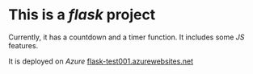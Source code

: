 # This is a *flask* project

Currently, it has a countdown and a timer function.
It includes some *JS* features.

It is deployed on *Azure*
[flask-test001.azurewebsites.net](flask-test001.azurewebsites.net)
